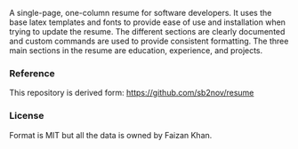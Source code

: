 A single-page, one-column resume for software developers. It uses the base latex templates and fonts to provide ease of use and installation when trying to update the resume. The different sections are clearly documented and custom commands are used to provide consistent formatting. The three main sections in the resume are education, experience, and projects.

### Reference

This repository is derived form: https://github.com/sb2nov/resume

### License
Format is MIT but all the data is owned by Faizan Khan.

